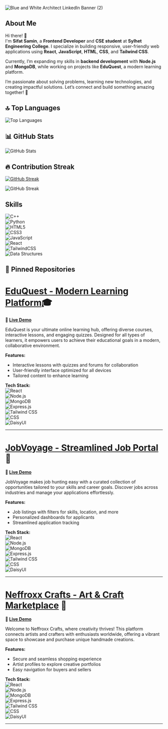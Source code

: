 ![Blue and White Architect LinkedIn Banner (2)](https://github.com/user-attachments/assets/e00c6458-3c01-49ce-b9a8-420ea76e206f)

## About Me  
Hi there! 👋  
I'm **Sifat Samin**, a **Frontend Developer** and **CSE student** at **Sylhet Engineering College**. I specialize in building responsive, user-friendly web applications using **React**, **JavaScript**, **HTML**, **CSS**, and **Tailwind CSS**.  

Currently, I’m expanding my skills in **backend development** with **Node.js** and **MongoDB**, while working on projects like **EduQuest**, a modern learning platform.  

I’m passionate about solving problems, learning new technologies, and creating impactful solutions. Let’s connect and build something amazing together! 🚀  

## 🔝 Top Languages

![Top Languages](https://github-readme-stats.vercel.app/api/top-langs/?username=SamSkull19&layout=compact&theme=radical)

## 📊 GitHub Stats

![GitHub Stats](https://github-readme-stats.vercel.app/api?username=SamSkull19&show_icons=true&theme=radical&include_all_commits=true&count_private=true)

## 🔥 Contribution Streak
[![GitHub Streak](https://streak-stats.demolab.com/?user=SamSkull19&theme=radical)](https://git.io/streak-stats)

![GitHub Streak](https://img.shields.io/badge/GitHub%20Streak-🔥%20Contributions-orange?style=flat&logo=github)

## Skills
![C++](https://img.shields.io/badge/-C++-00599C?style=flat&logo=c%2B%2B&logoColor=white)  
![Python](https://img.shields.io/badge/-Python-3776AB?style=flat&logo=python&logoColor=white)  
![HTML5](https://img.shields.io/badge/-HTML5-E34F26?style=flat&logo=html5&logoColor=white)  
![CSS3](https://img.shields.io/badge/-CSS3-1572B6?style=flat&logo=css3&logoColor=white)  
![JavaScript](https://img.shields.io/badge/-JavaScript-F7DF1E?style=flat&logo=javascript&logoColor=black)  
![React](https://img.shields.io/badge/-React-61DAFB?style=flat&logo=react&logoColor=black)  
![TailwindCSS](https://img.shields.io/badge/-TailwindCSS-38B2AC?style=flat&logo=tailwind-css&logoColor=white)  
![Data Structures](https://img.shields.io/badge/-Data%20Structures%20&%20Algorithms-FFA500?style=flat&logo=algolia&logoColor=white)  

## 🚀 Pinned Repositories

# [EduQuest - Modern Learning Platform](https://github.com/SamSkull19/EduQuest_Learning_Platform)🎓  
**🔗 [Live Demo](https://learningplatform-a19d4.web.app)**  

EduQuest is your ultimate online learning hub, offering diverse courses, interactive lessons, and engaging quizzes. Designed for all types of learners, it empowers users to achieve their educational goals in a modern, collaborative environment.  

**Features:**  
- Interactive lessons with quizzes and forums for collaboration  
- User-friendly interface optimized for all devices  
- Tailored content to enhance learning  

**Tech Stack:**  
![React](https://img.shields.io/badge/-React-61DAFB?style=flat&logo=react&logoColor=black)  
![Node.js](https://img.shields.io/badge/-Node.js-339933?style=flat&logo=node.js&logoColor=white)  
![MongoDB](https://img.shields.io/badge/-MongoDB-47A248?style=flat&logo=mongodb&logoColor=white)  
![Express.js](https://img.shields.io/badge/-Express.js-000000?style=flat&logo=express&logoColor=white)  
![Tailwind CSS](https://img.shields.io/badge/-TailwindCSS-38B2AC?style=flat&logo=tailwind-css&logoColor=white)  
![CSS](https://img.shields.io/badge/-CSS-1572B6?style=flat&logo=css3&logoColor=white)  
![DaisyUI](https://img.shields.io/badge/-DaisyUI-5A20CB?style=flat)  

---

# [JobVoyage - Streamlined Job Portal](https://github.com/SamSkull19/JobVoyage_JobPortal) 💼  
**🔗 [Live Demo](https://jobvoyage-47a0e.web.app)**  

JobVoyage makes job hunting easy with a curated collection of opportunities tailored to your skills and career goals. Discover jobs across industries and manage your applications effortlessly.  

**Features:**  
- Job listings with filters for skills, location, and more  
- Personalized dashboards for applicants  
- Streamlined application tracking  

**Tech Stack:**  
![React](https://img.shields.io/badge/-React-61DAFB?style=flat&logo=react&logoColor=black)  
![Node.js](https://img.shields.io/badge/-Node.js-339933?style=flat&logo=node.js&logoColor=white)  
![MongoDB](https://img.shields.io/badge/-MongoDB-47A248?style=flat&logo=mongodb&logoColor=white)  
![Express.js](https://img.shields.io/badge/-Express.js-000000?style=flat&logo=express&logoColor=white)  
![Tailwind CSS](https://img.shields.io/badge/-TailwindCSS-38B2AC?style=flat&logo=tailwind-css&logoColor=white)  
![CSS](https://img.shields.io/badge/-CSS-1572B6?style=flat&logo=css3&logoColor=white)  
![DaisyUI](https://img.shields.io/badge/-DaisyUI-5A20CB?style=flat)  

---

# [Neffroxx Crafts - Art & Craft Marketplace](https://github.com/SamSkull19/Art-Craft_Selling)  🎨  
**🔗 [Live Demo](https://neffroxxcrafts.web.app)**  

Welcome to Neffroxx Crafts, where creativity thrives! This platform connects artists and crafters with enthusiasts worldwide, offering a vibrant space to showcase and purchase unique handmade creations.  

**Features:**  
- Secure and seamless shopping experience  
- Artist profiles to explore creative portfolios  
- Easy navigation for buyers and sellers  

**Tech Stack:**  
![React](https://img.shields.io/badge/-React-61DAFB?style=flat&logo=react&logoColor=black)  
![Node.js](https://img.shields.io/badge/-Node.js-339933?style=flat&logo=node.js&logoColor=white)  
![MongoDB](https://img.shields.io/badge/-MongoDB-47A248?style=flat&logo=mongodb&logoColor=white)  
![Express.js](https://img.shields.io/badge/-Express.js-000000?style=flat&logo=express&logoColor=white)  
![Tailwind CSS](https://img.shields.io/badge/-TailwindCSS-38B2AC?style=flat&logo=tailwind-css&logoColor=white)  
![CSS](https://img.shields.io/badge/-CSS-1572B6?style=flat&logo=css3&logoColor=white)  
![DaisyUI](https://img.shields.io/badge/-DaisyUI-5A20CB?style=flat)  

---


